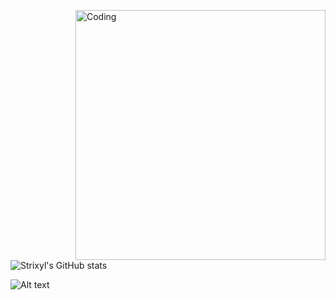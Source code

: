 
  <img align="right" alt="Coding" width="400" src="![image](https://github.com/user-attachments/assets/8721a8b9-207d-431b-b810-f1e8e0b4abda)
">


![Strixyl's GitHub stats](https://github-readme-stats.vercel.app/api?username=Strixyl&show_icons=true&theme=dark)


![Alt text](https://spotify-recently-played-readme.vercel.app/api?user=qkoi3o0oqybzwf6ja5hvtzw5m)

  
<!--
**Strixyl/Strixyl** is a ✨ _special_ ✨ repository because its `README.md` (this file) appears on your GitHub profile.

Here are some ideas to get you started:


- 🌱 Currently learning Data Science...

-->
